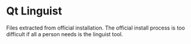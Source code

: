 # Qt Linguist

Files extracted from official installation. The official install process is too difficult if all a person needs is the linguist tool.